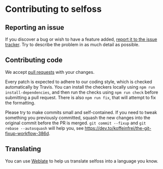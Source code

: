 # Contributing to selfoss

## Reporting an issue

If you discover a bug or wish to have a feature added, [report it to the issue tracker](https://github.com/SSilence/selfoss/issues/new). Try to describe the problem in as much detail as possible.


## Contributing code

We accept [pull requests](https://github.com/SSilence/selfoss/compare) with your changes.

Every patch is expected to adhere to our coding style, which is checked automatically by Travis. You can install the checkers locally using `npm run install-dependencies`, and then run the checks using `npm run check` before submitting a pull request. There is also `npm run fix`, that will attempt to fix the formatting.

Please try to make commits small and self-contained. If you need to tweak something you previously committed, squash the new changes into the original commit before the PR is merged. `git commit --fixup` and `git rebase --autosquash` will help you, see https://dev.to/koffeinfrei/the-git-fixup-workflow-386d.


## Translating

You can use [Weblate](https://hosted.weblate.org/projects/selfoss/translations/) to help us translate selfoss into a language you know.
